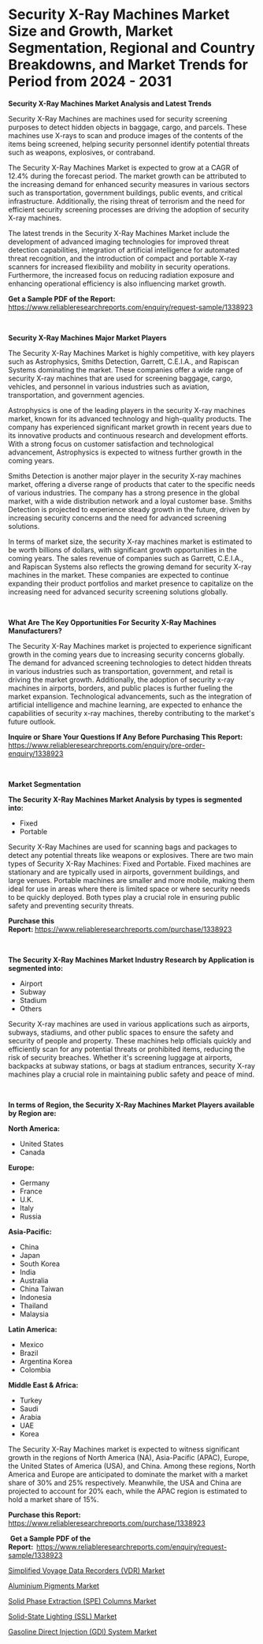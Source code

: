 <p><h1>Security X-Ray Machines Market Size and Growth, Market Segmentation, Regional and Country Breakdowns, and Market Trends for Period from 2024 -  2031</h1></p><p><strong>Security X-Ray Machines Market Analysis and Latest Trends</strong></p>
<p><p>Security X-Ray Machines are machines used for security screening purposes to detect hidden objects in baggage, cargo, and parcels. These machines use X-rays to scan and produce images of the contents of the items being screened, helping security personnel identify potential threats such as weapons, explosives, or contraband.</p><p>The Security X-Ray Machines Market is expected to grow at a CAGR of 12.4% during the forecast period. The market growth can be attributed to the increasing demand for enhanced security measures in various sectors such as transportation, government buildings, public events, and critical infrastructure. Additionally, the rising threat of terrorism and the need for efficient security screening processes are driving the adoption of security X-ray machines.</p><p>The latest trends in the Security X-Ray Machines Market include the development of advanced imaging technologies for improved threat detection capabilities, integration of artificial intelligence for automated threat recognition, and the introduction of compact and portable X-ray scanners for increased flexibility and mobility in security operations. Furthermore, the increased focus on reducing radiation exposure and enhancing operational efficiency is also influencing market growth.</p></p>
<p><strong>Get a Sample PDF of the Report:&nbsp;</strong> <a href="https://www.reliableresearchreports.com/enquiry/request-sample/1338923">https://www.reliableresearchreports.com/enquiry/request-sample/1338923</a></p>
<p>&nbsp;</p>
<p><strong>Security X-Ray Machines Major Market Players</strong></p>
<p><p>The Security X-Ray Machines Market is highly competitive, with key players such as Astrophysics, Smiths Detection, Garrett, C.E.I.A., and Rapiscan Systems dominating the market. These companies offer a wide range of security X-ray machines that are used for screening baggage, cargo, vehicles, and personnel in various industries such as aviation, transportation, and government agencies.</p><p>Astrophysics is one of the leading players in the security X-ray machines market, known for its advanced technology and high-quality products. The company has experienced significant market growth in recent years due to its innovative products and continuous research and development efforts. With a strong focus on customer satisfaction and technological advancement, Astrophysics is expected to witness further growth in the coming years.</p><p>Smiths Detection is another major player in the security X-ray machines market, offering a diverse range of products that cater to the specific needs of various industries. The company has a strong presence in the global market, with a wide distribution network and a loyal customer base. Smiths Detection is projected to experience steady growth in the future, driven by increasing security concerns and the need for advanced screening solutions.</p><p>In terms of market size, the security X-ray machines market is estimated to be worth billions of dollars, with significant growth opportunities in the coming years. The sales revenue of companies such as Garrett, C.E.I.A., and Rapiscan Systems also reflects the growing demand for security X-ray machines in the market. These companies are expected to continue expanding their product portfolios and market presence to capitalize on the increasing need for advanced security screening solutions globally.</p></p>
<p>&nbsp;</p>
<p><strong>What Are The Key Opportunities For Security X-Ray Machines Manufacturers?</strong></p>
<p><p>The Security X-Ray Machines market is projected to experience significant growth in the coming years due to increasing security concerns globally. The demand for advanced screening technologies to detect hidden threats in various industries such as transportation, government, and retail is driving the market growth. Additionally, the adoption of security x-ray machines in airports, borders, and public places is further fueling the market expansion. Technological advancements, such as the integration of artificial intelligence and machine learning, are expected to enhance the capabilities of security x-ray machines, thereby contributing to the market's future outlook.</p></p>
<p><strong>Inquire or Share Your Questions If Any Before Purchasing This Report:</strong> <a href="https://www.reliableresearchreports.com/enquiry/pre-order-enquiry/1338923">https://www.reliableresearchreports.com/enquiry/pre-order-enquiry/1338923</a></p>
<p>&nbsp;</p>
<p><strong>Market Segmentation</strong></p>
<p><strong>The Security X-Ray Machines Market Analysis by types is segmented into:</strong></p>
<p><ul><li>Fixed</li><li>Portable</li></ul></p>
<p><p>Security X-Ray Machines are used for scanning bags and packages to detect any potential threats like weapons or explosives. There are two main types of Security X-Ray Machines: Fixed and Portable. Fixed machines are stationary and are typically used in airports, government buildings, and large venues. Portable machines are smaller and more mobile, making them ideal for use in areas where there is limited space or where security needs to be quickly deployed. Both types play a crucial role in ensuring public safety and preventing security threats.</p></p>
<p><strong>Purchase this Report:&nbsp;</strong><a href="https://www.reliableresearchreports.com/purchase/1338923">https://www.reliableresearchreports.com/purchase/1338923</a></p>
<p>&nbsp;</p>
<p><strong>The Security X-Ray Machines Market Industry Research by Application is segmented into:</strong></p>
<p><ul><li>Airport</li><li>Subway</li><li>Stadium</li><li>Others</li></ul></p>
<p><p>Security X-ray machines are used in various applications such as airports, subways, stadiums, and other public spaces to ensure the safety and security of people and property. These machines help officials quickly and efficiently scan for any potential threats or prohibited items, reducing the risk of security breaches. Whether it's screening luggage at airports, backpacks at subway stations, or bags at stadium entrances, security X-ray machines play a crucial role in maintaining public safety and peace of mind.</p></p>
<p>&nbsp;</p>
<p><strong>In terms of Region, the Security X-Ray Machines Market Players available by Region are:</strong></p>
<p>
    <p> <strong> North America: </strong>
        <ul>
            <li>United States</li>
            <li>Canada</li>
        </ul>
        </p> 
    <p> <strong> Europe: </strong>
        <ul>
            <li>Germany</li>
            <li>France</li>
            <li>U.K.</li>
            <li>Italy</li>
            <li>Russia</li>
        </ul>
        </p> 
    <p> <strong> Asia-Pacific: </strong>
        <ul>
            <li>China</li>
            <li>Japan</li>
            <li>South Korea</li>
            <li>India</li>
            <li>Australia</li>
            <li>China Taiwan</li>
            <li>Indonesia</li>
            <li>Thailand</li>
            <li>Malaysia</li>
        </ul>
        </p> 
    <p> <strong> Latin America: </strong>
        <ul>
            <li>Mexico</li>
            <li>Brazil</li>
            <li>Argentina Korea</li>
            <li>Colombia</li>
        </ul>
        </p> 
    <p> <strong> Middle East & Africa: </strong>
        <ul>
            <li>Turkey</li>
            <li>Saudi</li>
            <li>Arabia</li>
            <li>UAE</li>
            <li>Korea</li>
        </ul>
    </p>
    </p>
<p><p>The Security X-Ray Machines market is expected to witness significant growth in the regions of North America (NA), Asia-Pacific (APAC), Europe, the United States of America (USA), and China. Among these regions, North America and Europe are anticipated to dominate the market with a market share of 30% and 25% respectively. Meanwhile, the USA and China are projected to account for 20% each, while the APAC region is estimated to hold a market share of 15%.</p></p>
<p><strong>Purchase this Report: </strong><a href="https://www.reliableresearchreports.com/purchase/1338923">https://www.reliableresearchreports.com/purchase/1338923</a></p>
<p>&nbsp;<strong>Get a Sample PDF of the Report:&nbsp;&nbsp;</strong><a href="https://www.reliableresearchreports.com/enquiry/request-sample/1338923">https://www.reliableresearchreports.com/enquiry/request-sample/1338923</a></p>
<p><strong></strong></p>
<p><p><a href="https://github.com/marloy8/Market-Research-Report-List-3/blob/main/simplified-voyage-data-recorders-vdr-market.md">Simplified Voyage Data Recorders (VDR) Market</a></p><p><a href="https://github.com/sougarounis/Market-Research-Report-List-2/blob/main/aluminium-pigments-market.md">Aluminium Pigments Market</a></p><p><a href="https://github.com/Sarissaschmalingtr6fz2739/Market-Research-Report-List-1/blob/main/solid-phase-extraction-spe-columns-market.md">Solid Phase Extraction (SPE) Columns Market</a></p><p><a href="https://github.com/jj19131/Market-Research-Report-List-1/blob/main/solid-state-lighting-ssl-market.md">Solid-State Lighting (SSL) Market</a></p><p><a href="https://github.com/jodemen/Market-Research-Report-List-1/blob/main/gasoline-direct-injection-gdl-system-market.md">Gasoline Direct Injection (GDl) System Market</a></p></p>